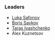 ### Leaders
* [Luka Safonov](mailto:luka.safonov@owasp.org)
* [Boris Savkov](mailto:boris.savkov@owasp.org)
* [Taras Ivashchenko](mailto:taras.ivaschenko@owasp.org)
* Alex Kuznetsov
